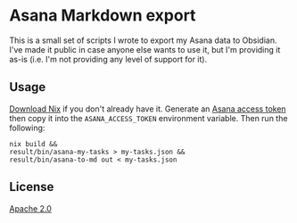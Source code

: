 # Asana Markdown export

This is a small set of scripts I wrote to export my Asana data to Obsidian.
I've made it public in case anyone else wants to use it,
but I'm providing it as-is
(i.e. I'm not providing any level of support for it).

## Usage

[Download Nix](https://nixos.org/download) if you don't already have it.
Generate an [Asana access token](https://app.asana.com/0/my-apps)
then copy it into the `ASANA_ACCESS_TOKEN` environment variable.
Then run the following:

```shell
nix build &&
result/bin/asana-my-tasks > my-tasks.json &&
result/bin/asana-to-md out < my-tasks.json
```

## License

[Apache 2.0](LICENSE)
